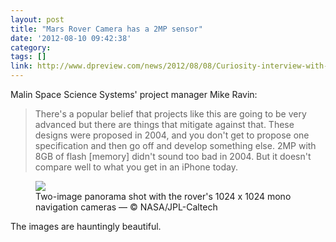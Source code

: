 ```yaml
---
layout: post
title: "Mars Rover Camera has a 2MP sensor"
date: '2012-08-10 09:42:38'
category: 
tags: []
link: http://www.dpreview.com/news/2012/08/08/Curiosity-interview-with-Malin-Space-Science-Systems-Mike-Ravine
---
```


Malin Space Science Systems' project manager Mike Ravin:
>There's a popular belief that projects like this are going to be very advanced but there are things that mitigate against that. These designs were proposed in 2004, and you don't get to propose one specification and then go off and develop something else. 2MP with 8GB of flash [memory] didn't sound too bad in 2004. But it doesn't compare well to what you get in an iPhone today.

<figure>
  <a href="http://1.static.img-dpreview.com/files/news/0353350380/Navcam-pano.jpg?v=1556">
  <img src="http://3.static.img-dpreview.com/files/news/0353350380/520/Navcam-pano.jpg?v=1556">
  </a>
  <figcaption>Two-image panorama shot with the rover's 1024 x 1024 mono navigation cameras &mdash; &copy; NASA/JPL-Caltech</figcaption>
</figure>

The images are hauntingly beautiful.
